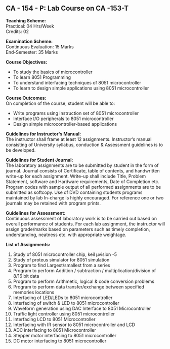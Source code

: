 ## CA - 154 - P: Lab Course on CA -153-T 

**Teaching Scheme:**  
Practical: 04 Hrs/Week  
Credits: 02  

**Examination Scheme:**  
Continuous Evaluation: 15 Marks  
End-Semester: 35 Marks  

**Course Objectives:**  
- To study the basics of microcontroller  
- To learn 8051 Programming  
- To understand interfacing techniques of 8051 microcontroller  
- To learn to design simple applications using 8051 microcontroller  

**Course Outcomes:**  
On completion of the course, student will be able to:  
- Write programs using instruction set of 8051 microcontroller  
- Interface I/O peripherals to 8051 microcontroller  
- Design simple microcontroller-based applications  

**Guidelines for Instructor's Manual:**  
The instructor shall frame at least 12 assignments. Instructor’s manual consisting of University syllabus, conduction & Assessment guidelines is to be developed.  

**Guidelines for Student Journal:**  
The laboratory assignments are to be submitted by student in the form of journal. Journal consists of Certificate, table of contents, and handwritten write-up for each assignment. Write-up shall include Title, Problem Statement, software and Hardware requirements, Date of Completion etc. Program codes with sample output of all performed assignments are to be submitted as softcopy. Use of DVD containing students programs maintained by lab In-charge is highly encouraged. For reference one or two journals may be retained with program prints.  

**Guidelines for Assessment:**  
Continuous assessment of laboratory work is to be carried out based on overall performance of students. For each lab assignment, the instructor will assign grade/marks based on parameters such as timely completion, understanding, neatness etc. with appropriate weightage.  

**List of Assignments:**  
1. Study of 8051 microcontroller chip, keil µvision -5  
2. Study of proteus simulator for 8051 simulation  
3. Program to find Largest/smallest from a series  
4. Program to perform Addition / subtraction / multiplication/division of 8/16 bit data  
5. Program to perform Arithmetic, logical & code conversion problems  
6. Program to perform data transfer/exchange between specified memories locations  
7. Interfacing of LED/LEDs to 8051 microcontroller  
8. Interfacing of switch & LED to 8051 microcontroller  
9. Waveform generation using DAC Interface to 8051 Microcontroller  
10. Traffic light controller using 8051 microcontroller  
11. Interfacing LCD to 8051 Microcontroller  
12. Interfacing with IR sensor to 8051 microcontroller and LCD  
13. ADC interfacing to 8051 Microcontroller  
14. Stepper motor interfacing to 8051 microcontroller  
15. DC motor interfacing to 8051 microcontroller  
